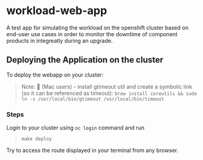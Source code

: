 # workload-web-app
A test app for simulating the workload on the openshift cluster based on end-user use cases in order to monitor the downtime of component products in integreatly during an upgrade.


## Deploying the Application on the cluster

To deploy the webapp on your cluster:

> Note: 
🍎 (Mac users) - install gtimeout util and create a symbolic link (so it can be referenced as timeout):
```brew install coreutils && sudo ln -s /usr/local/bin/gtimeout /usr/local/bin/timeout```

### Steps

 Login to your cluster using ` oc login ` command and run 

> ```make deploy```

Try to access the route displayed in your terminal from any browser.
